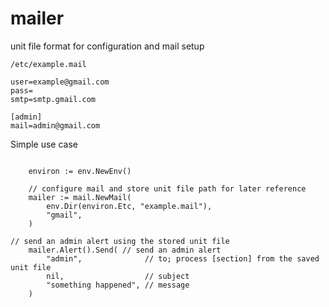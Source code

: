 # mailer

unit file format for configuration and mail setup

```/etc/example.mail```

```shell [gmail]
user=example@gmail.com
pass=
smtp=smtp.gmail.com

[admin]
mail=admin@gmail.com
```

Simple use case

```golang

	environ := env.NewEnv()

	// configure mail and store unit file path for later reference
	mailer := mail.NewMail( 
		env.Dir(environ.Etc, "example.mail"),
		"gmail",
	)

// send an admin alert using the stored unit file
	mailer.Alert().Send( // send an admin alert
		"admin",              // to; process [section] from the saved unit file
		nil,                  // subject
		"something happened", // message
	)



```